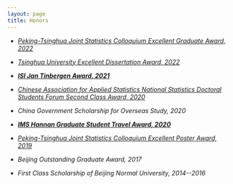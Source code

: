 ```yaml
---
layout: page
title: Honors
---
```



* [_Peking-Tsinghua Joint Statistics Colloquium Excellent Graduate Award,  2022_](http://www.stat.tsinghua.edu.cn/2022/06/17/【学术活动】第六届北大-清华统计论坛成功举办/)


* [_Tsinghua University Excellent Dissertation Award,  2022_](http://www.stat.tsinghua.edu.cn/2022/07/06/【奖励荣誉】统计中心博士毕业生荣获清华大学/)


* [_**ISI Jan Tinbergen Award, 2021**_](https://www.isi-web.org/news-newsletter/20555-2021-isi-jan-tinbergen-awards) 

* [_Chinese Association for Applied Statistics National Statistics Doctoral Students Forum Second Class Award, 2020_](http://www.stat.tsinghua.edu.cn/2020/11/13/【新闻动态】我中心多名同学在全国统计学博士研/)

* _China Government Scholarship for Overseas Study,  2020_

* [_**IMS Hannan Graduate Student Travel Award, 2020**_](https://imstat.org/2020/07/16/ims-announces-travel-award-winners-2020/)

* [_Peking-Tsinghua Joint Statistics Colloquium Excellent Poster Award, 2019_](http://www.stat.tsinghua.edu.cn/2019/06/06/【学术活动】第四届北大-清华统计论坛成功举办/)

* _Beijing Outstanding Graduate Award, 2017_

* _First Class Scholarship of Beijing Normal University, 2014--2016_


